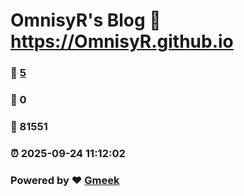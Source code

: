 # OmnisyR's Blog :link: https://OmnisyR.github.io 
### :page_facing_up: [5](https://OmnisyR.github.io/tag.html) 
### :speech_balloon: 0 
### :hibiscus: 81551 
### :alarm_clock: 2025-09-24 11:12:02 
### Powered by :heart: [Gmeek](https://github.com/Meekdai/Gmeek)
